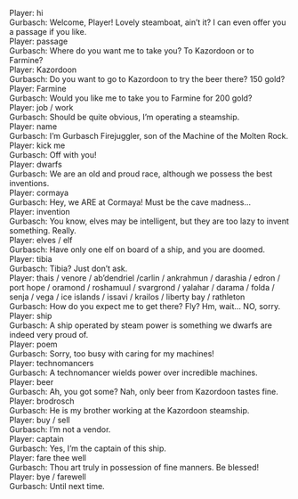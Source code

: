 Player: hi  
Gurbasch: Welcome, Player! Lovely steamboat, ain’t it? I can even offer you a passage if you like.  
Player: passage  
Gurbasch: Where do you want me to take you? To Kazordoon or to Farmine?  
Player: Kazordoon  
Gurbasch: Do you want to go to Kazordoon to try the beer there? 150 gold?  
Player: Farmine  
Gurbasch: Would you like me to take you to Farmine for 200 gold?  
Player: job / work  
Gurbasch: Should be quite obvious, I’m operating a steamship.  
Player: name  
Gurbasch: I’m Gurbasch Firejuggler, son of the Machine of the Molten Rock.  
Player: kick me  
Gurbasch: Off with you!  
Player: dwarfs  
Gurbasch: We are an old and proud race, although we possess the best inventions.  
Player: cormaya  
Gurbasch: Hey, we ARE at Cormaya! Must be the cave madness…  
Player: invention  
Gurbasch: You know, elves may be intelligent, but they are too lazy to invent something. Really.  
Player: elves / elf  
Gurbasch: Have only one elf on board of a ship, and you are doomed.  
Player: tibia  
Gurbasch: Tibia? Just don’t ask.  
Player: thais / venore / ab’dendriel /carlin / ankrahmun / darashia / edron / port hope / oramond / roshamuul / svargrond / yalahar / darama / folda / senja / vega / ice islands / issavi / krailos / liberty bay / rathleton  
Gurbasch: How do you expect me to get there? Fly? Hm, wait… NO, sorry.  
Player: ship  
Gurbasch: A ship operated by steam power is something we dwarfs are indeed very proud of.  
Player: poem  
Gurbasch: Sorry, too busy with caring for my machines!  
Player: technomancers  
Gurbasch: A technomancer wields power over incredible machines.  
Player: beer  
Gurbasch: Ah, you got some? Nah, only beer from Kazordoon tastes fine.  
Player: brodrosch  
Gurbasch: He is my brother working at the Kazordoon steamship.  
Player: buy / sell  
Gurbasch: I’m not a vendor.  
Player: captain  
Gurbasch: Yes, I’m the captain of this ship.  
Player: fare thee well  
Gurbasch: Thou art truly in possession of fine manners. Be blessed!  
Player: bye / farewell  
Gurbasch: Until next time.  
